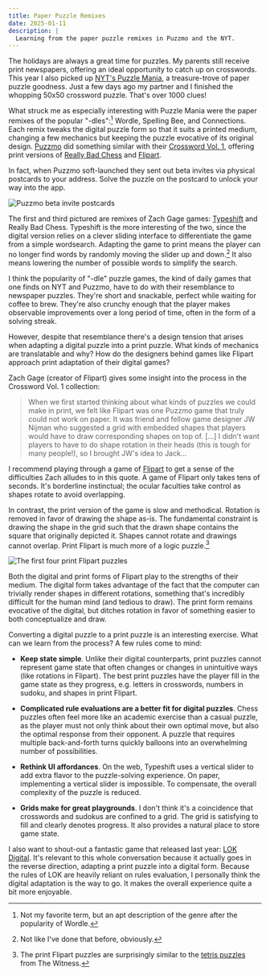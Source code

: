 ```yaml
---
title: Paper Puzzle Remixes
date: 2025-01-11
description: |
  Learning from the paper puzzle remixes in Puzzmo and the NYT.
---
```


The holidays are always a great time for puzzles. My parents still receive print
newspapers, offering an ideal opportunity to catch up on crosswords. This year I
also picked up [NYT's Puzzle Mania](https://www.nytimes.com/events/puzzlemania),
a treasure-trove of paper puzzle goodness. Just a few days ago my partner and I
finished the whopping 50x50 crossword puzzle. That's over 1000 clues!

What struck me as especially interesting with Puzzle Mania were the paper
remixes of the popular "-dles":[^1] Wordle, Spelling Bee, and Connections. Each
remix tweaks the digital puzzle form so that it suits a printed medium, changing
a few mechanics but keeping the puzzle evocative of its original design.
[Puzzmo](https://puzzmo.com) did something similar with their
[Crossword Vol. 1](https://shop.puzzmo.com/products/puzzmo-crossword-puzzles-vol-1-pack-of-two-identical-books),
offering print versions of
[Really Bad Chess](https://www.puzzmo.com/game/really-bad-chess) and
[Flipart](https://www.puzzmo.com/game/flip-art).

In fact, when Puzzmo soft-launched they sent out beta invites via physical
postcards to your address. Solve the puzzle on the postcard to unlock your way
into the app.

![Puzzmo beta invite postcards](/img/puzzmo-invite-letters.jpeg)

The first and third pictured are remixes of Zach Gage games:
[Typeshift](https://www.puzzmo.com/game/typeshift) and Really Bad Chess.
Typeshift is the more interesting of the two, since the digital version relies
on a clever sliding interface to differentiate the game from a simple
wordsearch. Adapting the game to print means the player can no longer find words
by randomly moving the slider up and down.[^2] It also means lowering the number
of possible words to simplify the search.

I think the popularity of "-dle" puzzle games, the kind of daily games that one
finds on NYT and Puzzmo, have to do with their resemblance to newspaper puzzles.
They're short and snackable, perfect while waiting for coffee to brew. They're
also crunchy enough that the player makes observable improvements over a long
period of time, often in the form of a solving streak.

However, despite that resemblance there's a design tension that arises when
adapting a digital puzzle into a print puzzle. What kinds of mechanics are
translatable and why? How do the designers behind games like Flipart approach
print adaptation of their digital games?

Zach Gage (creator of Flipart) gives some insight into the process in the
Crossword Vol. 1 collection:

> When we first started thinking about what kinds of puzzles we could make in
> print, we felt like Flipart was one Puzzmo game that truly could not work on
> paper. It was friend and fellow game designer JW Nijman who suggested a grid
> with embedded shapes that players would have to draw corresponding shapes on
> top of. [...] I didn't want players to have to do shape rotation in their
> heads (this is tough for many people!), so I brought JW's idea to Jack...

I recommend playing through a game of
[Flipart](https://www.puzzmo.com/game/flip-art) to get a sense of the
difficulties Zach alludes to in this quote. A game of Flipart only takes tens of
seconds. It's borderline instinctual; the ocular faculties take control as
shapes rotate to avoid overlapping.

In contrast, the print version of the game is slow and methodical. Rotation is
removed in favor of drawing the shape as-is. The fundamental constraint is
drawing the shape in the grid such that the drawn shape contains the square that
originally depicted it. Shapes cannot rotate and drawings cannot overlap. Print
Flipart is much more of a logic puzzle.[^3]

![The first four print Flipart puzzles](/img/printflipart.jpg)

Both the digital and print forms of Flipart play to the strengths of their
medium. The digital form takes advantage of the fact that the computer can
trivially render shapes in different rotations, something that's incredibly
difficult for the human mind (and tedious to draw). The print form remains
evocative of the digital, but ditches rotation in favor of something easier to
both conceptualize and draw.

Converting a digital puzzle to a print puzzle is an interesting exercise. What
can we learn from the process? A few rules come to mind:

- **Keep state simple**. Unlike their digital counterparts, print puzzles cannot
  represent game state that often changes or changes in unintuitive ways (like
  rotations in Flipart). The best print puzzles have the player fill in the game
  state as they progress, e.g. letters in crosswords, numbers in sudoku, and
  shapes in print Flipart.

- **Complicated rule evaluations are a better fit for digital puzzles**. Chess
  puzzles often feel more like an academic exercise than a casual puzzle, as the
  player must not only think about their own optimal move, but also the optimal
  response from their opponent. A puzzle that requires multiple back-and-forth
  turns quickly balloons into an overwhelming number of possibilities.

- **Rethink UI affordances**. On the web, Typeshift uses a vertical slider to
  add extra flavor to the puzzle-solving experience. On paper, implementing a
  vertical slider is impossible. To compensate, the overall complexity of the
  puzzle is reduced.

- **Grids make for great playgrounds**. I don't think it's a coincidence that
  crosswords and sudokus are confined to a grid. The grid is satisfying to fill
  and clearly denotes progress. It also provides a natural place to store game
  state.

I also want to shout-out a fantastic game that released last year:
[LOK Digital](https://lok-digital.com/). It's relevant to this whole
conversation because it actually goes in the reverse direction, adapting a print
puzzle into a digital form. Because the rules of LOK are heavily reliant on
rules evaluation, I personally think the digital adaptation is the way to go. It
makes the overall experience quite a bit more enjoyable.

[^1]:
    Not my favorite term, but an apt description of the genre after the
    popularity of Wordle.

[^2]: Not like I've done that before, obviously.

[^3]:
    The print Flipart puzzles are surprisingly similar to the
    [tetris puzzles](https://www.ign.com/wikis/the-witness/Swamp) from The
    Witness.

